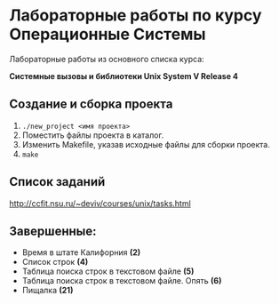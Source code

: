 # Лабораторные работы по курсу Операционные Системы

Лабораторные работы из основного списка курса:

**Системные вызовы и библиотеки Unix System V Release 4**

## Создание и сборка проекта

1. `./new_project <имя проекта>`
2. Поместить файлы проекта в каталог.
3. Изменить Makefile, указав исходные файлы для сборки проекта.
4. `make`

## Список заданий

http://ccfit.nsu.ru/~deviv/courses/unix/tasks.html

## Завершенные:

* Время в штате Калифорния **(2)**
* Список строк **(4)**
* Таблица поиска строк в текстовом файле **(5)**
* Таблица поиска строк в текстовом файле. Опять **(6)**
* Пищалка **(21)**

